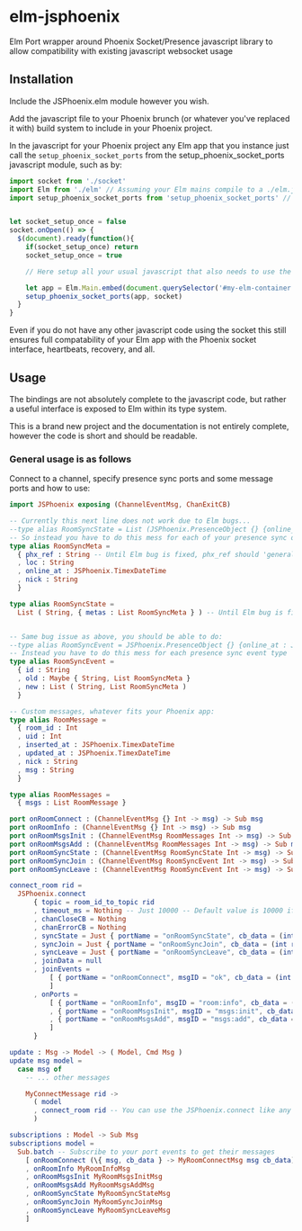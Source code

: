 # elm-jsphoenix
Elm Port wrapper around Phoenix Socket/Presence javascript library to allow compatibility with existing javascript websocket usage

## Installation
Include the JSPhoenix.elm module however you wish.

Add the javascript file to your Phoenix brunch (or whatever you've replaced it with) build system to include in your Phoenix project.

In the javascript for your Phoenix project any Elm app that you instance just call the `setup_phoenix_socket_ports` from the setup_phoenix_socket_ports javascript module, such as by:
```javascript
import socket from './socket'
import Elm from './elm' // Assuming your Elm mains compile to a ./elm.js in the same directory as your app.js
import setup_phoenix_socket_ports from 'setup_phoenix_socket_ports' // Or from where-ever


let socket_setup_once = false
socket.onOpen(() => {
  $(document).ready(function(){
    if(socket_setup_once) return
    socket_setup_once = true

    // Here setup all your usual javascript that also needs to use the websocket

    let app = Elm.Main.embed(document.querySelector('#my-elm-container'))
    setup_phoenix_socket_ports(app, socket)
  }
}
```

Even if you do not have any other javascript code using the socket this still ensures full compatability of your Elm app with the Phoenix socket interface, heartbeats, recovery, and all.


## Usage
The bindings are not absolutely complete to the javascript code, but rather a useful interface is exposed to Elm within its type system.

This is a brand new project and the documentation is not entirely complete, however the code is short and should be readable.

### General usage is as follows

Connect to a channel, specify presence sync ports and some message ports and how to use:
```elm
import JSPhoenix exposing (ChannelEventMsg, ChanExitCB)

-- Currently this next line does not work due to Elm bugs...
--type alias RoomSyncState = List (JSPhoenix.PresenceObject {} {online_at : JSPhoenix.TimexDateTime, nick : String})
-- So instead you have to do this mess for each of your presence sync object types because of Elm port bugs:
type alias RoomSyncMeta =
  { phx_ref : String -- Until Elm bug is fixed, phx_ref should 'generally' always be here
  , loc : String
  , online_at : JSPhoenix.TimexDateTime
  , nick : String
  }

type alias RoomSyncState =
  List ( String, { metas : List RoomSyncMeta } ) -- Until Elm bug is fixed 'metas' must *always* be here with a List of records


-- Same bug issue as above, you should be able to do:
--type alias RoomSyncEvent = JSPhoenix.PresenceObject {} {online_at : JSPhoenix.TimexDateTime, nick : String}
-- Instead you have to do this mess for each presence sync event type
type alias RoomSyncEvent =
  { id : String
  , old : Maybe { String, List RoomSyncMeta }
  , new : List ( String, List RoomSyncMeta )
  }

-- Custom messages, whatever fits your Phoenix app:
type alias RoomMessage =
  { room_id : Int
  , uid : Int
  , inserted_at : JSPhoenix.TimexDateTime
  , updated_at : JSPhoenix.TimexDateTime
  , nick : String
  , msg : String
  }

type alias RoomMessages =
  { msgs : List RoomMessage }

port onRoomConnect : (ChannelEventMsg {} Int -> msg) -> Sub msg
port onRoomInfo : (ChannelEventMsg {} Int -> msg) -> Sub msg
port onRoomMsgsInit : (ChannelEventMsg RoomMessages Int -> msg) -> Sub msg
port onRoomMsgsAdd : (ChannelEventMsg RoomMessages Int -> msg) -> Sub msg
port onRoomSyncState : (ChannelEventMsg RoomSyncState Int -> msg) -> Sub msg
port onRoomSyncJoin : (ChannelEventMsg RoomSyncEvent Int -> msg) -> Sub msg
port onRoomSyncLeave : (ChannelEventMsg RoomSyncEvent Int -> msg) -> Sub msg

connect_room rid =
  JSPhoenix.connect
      { topic = room_id_to_topic rid
      , timeout_ms = Nothing -- Just 10000 -- Default value is 10000 if Nothing is used
      , chanCloseCB = Nothing
      , chanErrorCB = Nothing
      , syncState = Just { portName = "onRoomSyncState", cb_data = (int rid) }
      , syncJoin = Just { portName = "onRoomSyncJoin", cb_data = (int rid) }
      , syncLeave = Just { portName = "onRoomSyncLeave", cb_data = (int rid) }
      , joinData = null
      , joinEvents =
          [ { portName = "onRoomConnect", msgID = "ok", cb_data = (int rid) }
          ]
      , onPorts =
          [ { portName = "onRoomInfo", msgID = "room:info", cb_data = (int rid) }
          , { portName = "onRoomMsgsInit", msgID = "msgs:init", cb_data = (int rid) }
          , { portName = "onRoomMsgsAdd", msgID = "msgs:add", cb_data = (int rid) }
          ]
      }

update : Msg -> Model -> ( Model, Cmd Msg )
update msg model =
  case msg of
    -- ... other messages

    MyConnectMessage rid ->
      ( model
      , connect_room rid -- You can use the JSPhoenix.connect like any normal command
      )

subscriptions : Model -> Sub Msg
subscriptions model =
  Sub.batch -- Subscribe to your port events to get their messages
    [ onRoomConnect (\{ msg, cb_data } -> MyRoomConnectMsg msg cb_data) -- Example to show you the structure of the data
    , onRoomInfo MyRoomInfoMsg
    , onRoomMsgsInit MyRoomMsgsInitMsg
    , onRoomMsgsAdd MyRoomMsgsAddMsg
    , onRoomSyncState MyRoomSyncStateMsg
    , onRoomSyncJoin MyRoomSyncJoinMsg
    , onRoomSyncLeave MyRoomSyncLeaveMsg
    ]
```
